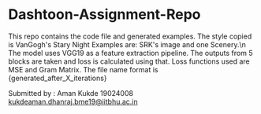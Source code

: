 # Dashtoon-Assignment-Repo
This repo contains the code file and generated examples. The style copied is VanGogh's Stary Night Examples are: SRK's image and one Scenery.\n
The model uses VGG19 as a feature extraction pipeline. The outputs from 5 blocks are taken and loss is calculated using that. Loss functions used are MSE and Gram Matrix.
The file name format is {generated_after_X_iterations}

Submitted by :
Aman Kukde
19024008
kukdeaman.dhanraj.bme19@iitbhu.ac.in

